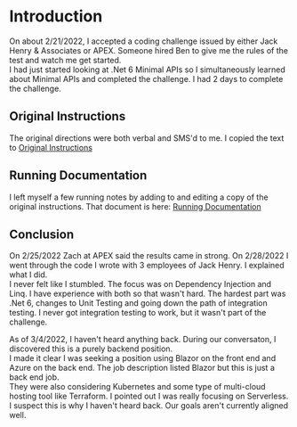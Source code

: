 ﻿# Introduction
On about 2/21/2022, I accepted a coding challenge issued by either Jack Henry & Associates or APEX.  Someone hired Ben to give me the rules of the test and watch me get started.  
I had just started looking at .Net 6 Minimal APIs so I simultaneously learned about Minimal APIs and completed the challenge.  I had 2 days to complete the challenge.

## Original Instructions
The original directions were both verbal and SMS'd to me.  I copied the text to 
[Original Instructions](WebApiApex/readme.md)

## Running Documentation
I left myself a few running notes by adding to and editing a copy of the original instructions.  That document is here: [Running Documentation](RunningDoc.md)

## Conclusion
On 2/25/2022 Zach at APEX said the results came in strong.  On 2/28/2022 I went through the code I wrote with 3 employees of Jack Henry.  I explained what I did.  
I never felt like I stumbled.  The focus was on Dependency Injection and Linq.  I have experience with both so that wasn't hard.  The hardest part was .Net 6, changes to Unit Testing 
and going down the path of integration testing.  I never got integration testing to work, but it wasn't part of the challenge.

As of 3/4/2022, I haven't heard anything back.  During our conversaton, I discovered this is a purely backend position.  
I made it clear I was seeking a position using Blazor on the front end and Azure on the back end.  The job description listed Blazor but this is just a back end job.  
They were also considering Kubernetes and some type of multi-cloud hosting tool like Terraform.  I pointed out I was really focusing on Serverless.
I suspect this is why I haven't heard back.  Our goals aren't currently aligned well.